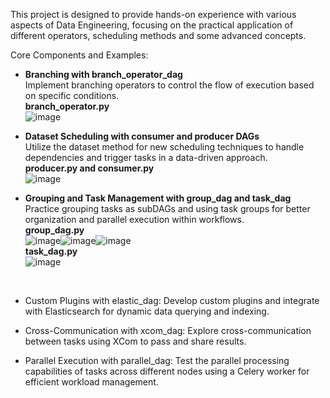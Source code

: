 This project is designed to provide hands-on experience with various aspects of Data Engineering, focusing on the practical application of different operators, scheduling methods and some advanced concepts.

Core Components and Examples:
- **Branching with branch_operator_dag**
  </br>Implement branching operators to control the flow of execution based on specific conditions.
  </br>**branch_operator.py**
  </br>![image](https://github.com/TimerlanK/apache_airflow_practice/assets/59342509/262adf75-afdd-4212-9ce6-5b954018f51b)


- **Dataset Scheduling with consumer and producer DAGs**
  </br>Utilize the dataset method for new scheduling techniques to handle dependencies and trigger tasks in a data-driven approach.
  </br>**producer.py and consumer.py**
  </br>![image](https://github.com/TimerlanK/apache_airflow_practice/assets/59342509/6e8d6e01-1b89-4247-a467-72a92aa55983)


- **Grouping and Task Management with group_dag and task_dag**
  </br>Practice grouping tasks as subDAGs and using task groups for better organization and parallel execution within workflows.
  </br>**group_dag.py**
  </br>![image](https://github.com/TimerlanK/apache_airflow_practice/assets/59342509/de4a7e72-5a48-4350-a1f3-33cf77d92b8a)![image](https://github.com/TimerlanK/apache_airflow_practice/assets/59342509/b54b44f9-9015-42f4-b5ed-f32fec8ecec1)![image](https://github.com/TimerlanK/apache_airflow_practice/assets/59342509/53c67283-6d81-4222-9eff-28a229c20196)
  </br>**task_dag.py**
  </br>![image](https://github.com/TimerlanK/apache_airflow_practice/assets/59342509/f8ad964f-655f-4084-b947-374cd430123c)



  </br>

  
- Custom Plugins with elastic_dag: Develop custom plugins and integrate with Elasticsearch for dynamic data querying and indexing.

- Cross-Communication with xcom_dag: Explore cross-communication between tasks using XCom to pass and share results.

- Parallel Execution with parallel_dag: Test the parallel processing capabilities of tasks across different nodes using a Celery worker for efficient workload management.
